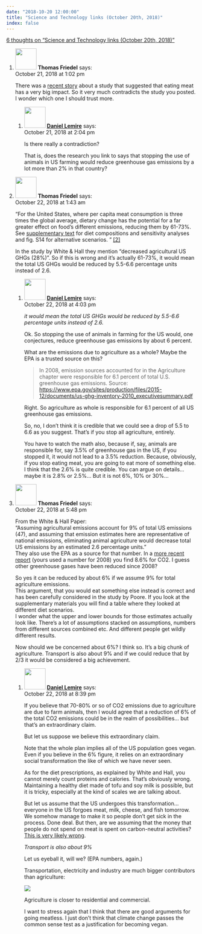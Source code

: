 ```yaml
---
date: "2018-10-20 12:00:00"
title: "Science and Technology links (October 20th, 2018)"
index: false
---
```


[6 thoughts on &ldquo;Science and Technology links (October 20th, 2018)&rdquo;](/lemire/blog/2018/10-20-science-and-technology-links-october-20th-2018)

<ol class="comment-list">
<li id="comment-359055" class="comment even thread-even depth-1 parent">
<div class="comment-author vcard">
<img alt src="https://secure.gravatar.com/avatar/b3b99dda8fd582082538efe046bd3d80?s=56&#038;d=mm&#038;r=g" srcset="https://secure.gravatar.com/avatar/b3b99dda8fd582082538efe046bd3d80?s=112&#038;d=mm&#038;r=g 2x" class="avatar avatar-56 photo" height="56" width="56" decoding="async" /> <b class="fn">Thomas Friedel</b> <span class="says">says:</span> </div>
<div class="comment-metadata"><time datetime="2018-10-21T13:02:17+00:00">October 21, 2018 at 1:02 pm</time></a> </div>
<div class="comment-content">
<p>There was a <a href="https://www.theguardian.com/environment/2018/may/31/avoiding-meat-and-dairy-is-single-biggest-way-to-reduce-your-impact-on-earth?CMP=fb_gu&amp;fbclid=IwAR1NTqTSVQil_B4UL98xjN6I9XJ7pI0UhXiEzBY_Yt2WYhbi1_NAEpgbxNI" rel="nofollow">recent story</a> about a study that suggested that eating meat has a very big impact. So it very much contradicts the study you posted. I wonder which one I should trust more.</p>
</div>
<ol class="children">
<li id="comment-359059" class="comment byuser comment-author-lemire bypostauthor odd alt depth-2">
<div class="comment-author vcard">
<img alt src="https://secure.gravatar.com/avatar/2ca999bef9535950f5b84281a4dab006?s=56&#038;d=mm&#038;r=g" srcset="https://secure.gravatar.com/avatar/2ca999bef9535950f5b84281a4dab006?s=112&#038;d=mm&#038;r=g 2x" class="avatar avatar-56 photo" height="56" width="56" decoding="async" /> <b class="fn"><a href="https://lemire.me/en/" class="url" rel="ugc">Daniel Lemire</a></b> <span class="says">says:</span> </div>
<div class="comment-metadata"><time datetime="2018-10-21T14:04:23+00:00">October 21, 2018 at 2:04 pm</time></a> </div>
<div class="comment-content">
<p>Is there really a contradiction?</p>
<p>That is, does the research you link to says that stopping the use of animals in US farming would reduce greenhouse gas emissions by a lot more than 2% in that country?</p>
</div>
</li>
</ol>
</li>
<li id="comment-359176" class="comment even thread-odd thread-alt depth-1 parent">
<div class="comment-author vcard">
<img alt src="https://secure.gravatar.com/avatar/b3b99dda8fd582082538efe046bd3d80?s=56&#038;d=mm&#038;r=g" srcset="https://secure.gravatar.com/avatar/b3b99dda8fd582082538efe046bd3d80?s=112&#038;d=mm&#038;r=g 2x" class="avatar avatar-56 photo" height="56" width="56" loading="lazy" decoding="async" /> <b class="fn">Thomas Friedel</b> <span class="says">says:</span> </div>
<div class="comment-metadata"><time datetime="2018-10-22T01:43:31+00:00">October 22, 2018 at 1:43 am</time></a> </div>
<div class="comment-content">
<p>&ldquo;For the United States, where per capita meat consumption is three times the global average, dietary change has the potential for a far greater effect on food&rsquo;s different emissions, reducing them by 61-73%. See <a href="https://josephpoore.com/Science%20360%206392%20987%20-%20SUPPLEMENTARY%20MATERIALS.pdf" rel="nofollow">supplementary text</a> for diet compositions and sensitivity analyses and fig. S14 for alternative scenarios. &rdquo; <a href="http://science.sciencemag.org/content/360/6392/987.full?ijkey=ffyeW1F0oSl6k&amp;keytype=ref&amp;siteid=sci" rel="nofollow">&#091;2&#093;</a></p>
<p>In the study by White &amp; Hall they mention &ldquo;decreased agricultural US GHGs (28%)&rdquo;. So if this is wrong and it&rsquo;s actually 61-73%, it would mean the total US GHGs would be reduced by 5.5-6.6 percentage units instead of 2.6.</p>
</div>
<ol class="children">
<li id="comment-359308" class="comment byuser comment-author-lemire bypostauthor odd alt depth-2">
<div class="comment-author vcard">
<img alt src="https://secure.gravatar.com/avatar/2ca999bef9535950f5b84281a4dab006?s=56&#038;d=mm&#038;r=g" srcset="https://secure.gravatar.com/avatar/2ca999bef9535950f5b84281a4dab006?s=112&#038;d=mm&#038;r=g 2x" class="avatar avatar-56 photo" height="56" width="56" loading="lazy" decoding="async" /> <b class="fn"><a href="https://lemire.me/en/" class="url" rel="ugc">Daniel Lemire</a></b> <span class="says">says:</span> </div>
<div class="comment-metadata"><time datetime="2018-10-22T16:03:27+00:00">October 22, 2018 at 4:03 pm</time></a> </div>
<div class="comment-content">
<p><em> it would mean the total US GHGs would be reduced by 5.5-6.6 percentage units instead of 2.6.</em></p>
<p>Ok. So stopping the use of animals in farming for the US would, one conjectures, reduce greenhouse gas emissions by about 6 percent.</p>
<p>What are the emissions due to agriculture as a whole? Maybe the EPA is a trusted source on this?</p>
<blockquote><p> In 2008, emission sources accounted for in the Agriculture chapter were responsible for 6.1 percent of total U.S. greenhouse gas emissions. Source: <a href="https://www.epa.gov/sites/production/files/2015-12/documents/us-ghg-inventory-2010_executivesummary.pdf" rel="nofollow ugc">https://www.epa.gov/sites/production/files/2015-12/documents/us-ghg-inventory-2010_executivesummary.pdf</a></p></blockquote>
<p>Right. So agriculture as whole is responsible for 6.1 percent of all US greenhouse gas emissions.</p>
<p>So, no, I don&rsquo;t think it is credible that we could see a drop of 5.5 to 6.6 as you suggest. That&rsquo;s if you stop all agriculture, entirely.</p>
<p>You have to watch the math also, because if, say, animals are responsible for, say 3.5% of greenhouse gas in the US, if you stopped it, it would not lead to a 3.5% reduction. Because, obviously, if you stop eating meat, you are going to eat more of something else. I think that the 2.6% is quite credible. You can argue on details&#8230; maybe it is 2.8% or 2.5%&#8230; But it is not 6%, 10% or 30%&#8230;</p>
</div>
</li>
</ol>
</li>
<li id="comment-359322" class="comment even thread-even depth-1 parent">
<div class="comment-author vcard">
<img alt src="https://secure.gravatar.com/avatar/b3b99dda8fd582082538efe046bd3d80?s=56&#038;d=mm&#038;r=g" srcset="https://secure.gravatar.com/avatar/b3b99dda8fd582082538efe046bd3d80?s=112&#038;d=mm&#038;r=g 2x" class="avatar avatar-56 photo" height="56" width="56" loading="lazy" decoding="async" /> <b class="fn">Thomas Friedel</b> <span class="says">says:</span> </div>
<div class="comment-metadata"><time datetime="2018-10-22T17:48:07+00:00">October 22, 2018 at 5:48 pm</time></a> </div>
<div class="comment-content">
<p>From the White &amp; Hall Paper:<br/>
&ldquo;Assuming agricultural emissions account for 9% of total US emissions (47), and assuming that emission estimates here are representative of national emissions, eliminating animal agriculture would decrease total US emissions by an estimated 2.6 percentage units.&rdquo;<br/>
They also use the EPA as a source for that number. In a <a href="https://www.epa.gov/sites/production/files/2018-01/documents/2018_chapter_5_agriculture.pdf" rel="nofollow">more recent report</a> (yours used a number for 2008) you find 8.6% for CO2. I guess other greenhouse gases have been reduced since 2008?</p>
<p>So yes it can be reduced by about 6% if we assume 9% for total agriculture emissions.<br/>
This argument, that you would eat something else instead is correct and has been carefully considered in the study by Poore. If you look at the supplementary materials you will find a table where they looked at different diet scenarios.<br/>
I wonder what the upper and lower bounds for those estimates actually look like. There&rsquo;s a lot of assumptions stacked on assumptions, numbers from different sources combined etc. And different people get wildly different results.</p>
<p>Now should we be concerned about 6%? I think so. It&rsquo;s a big chunk of agriculture. Transport is also about 9% and if we could reduce that by 2/3 it would be considered a big achievement.</p>
</div>
<ol class="children">
<li id="comment-359357" class="comment byuser comment-author-lemire bypostauthor odd alt depth-2">
<div class="comment-author vcard">
<img alt src="https://secure.gravatar.com/avatar/2ca999bef9535950f5b84281a4dab006?s=56&#038;d=mm&#038;r=g" srcset="https://secure.gravatar.com/avatar/2ca999bef9535950f5b84281a4dab006?s=112&#038;d=mm&#038;r=g 2x" class="avatar avatar-56 photo" height="56" width="56" loading="lazy" decoding="async" /> <b class="fn"><a href="https://lemire.me/en/" class="url" rel="ugc">Daniel Lemire</a></b> <span class="says">says:</span> </div>
<div class="comment-metadata"><time datetime="2018-10-22T20:39:40+00:00">October 22, 2018 at 8:39 pm</time></a> </div>
<div class="comment-content">
<p>If you believe that 70-80% or so of CO2 emissions due to agriculture are due to farm animals, then I would agree that a reduction of 6% of the total CO2 emissions could be in the realm of possibilities&#8230; but that&rsquo;s an extraordinary claim.</p>
<p>But let us suppose we believe this extraordinary claim.</p>
<p>Note that the whole plan implies all of the US population goes vegan. Even if you believe in the 6% figure, it relies on an extraordinary social transformation the like of which we have never seen.</p>
<p>As for the diet prescriptions, as explained by White and Hall, you cannot merely count proteins and calories. That&rsquo;s obviously wrong. Maintaining a healthy diet made of tofu and soy milk is possible, but it is tricky, especially at the kind of scales we are talking about.</p>
<p>But let us assume that the US undergoes this transformation&#8230; everyone in the US forgoes meat, milk, cheese, and fish tomorrow. We somehow manage to make it so people don&rsquo;t get sick in the process. Done deal. But then, are we assuming that the money that people do not spend on meat is spent on carbon-neutral activities? <a href="https://www.sciencedirect.com/science/article/pii/S0921800915002153" rel="nofollow">This is very likely wrong</a>.</p>
<p><em>Transport is also about 9%</em></p>
<p>Let us eyeball it, will we? (EPA numbers, again.)</p>
<p>Transportation, electricity and industry are much bigger contributors than agriculture:</p>
<p><img src="https://www.epa.gov/sites/production/files/styles/large/public/2018-04/us-greenhouse-gas-emissions-economic-1990-2016.png" /></p>
<p>Agriculture is closer to residential and commercial.</p>
<p>I want to stress again that I think that there are good arguments for going meatless. I just don&rsquo;t think that climate change passes the common sense test as a justification for becoming vegan.</p>
</div>
</li>
</ol>
</li>
</ol>
